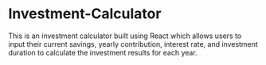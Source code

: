 # Investment-Calculator
This is an investment calculator built using React which allows users to input their current savings, yearly contribution, interest rate, and investment duration to calculate the investment results for each year.
